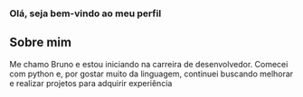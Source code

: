 ### Olá, seja bem-vindo ao meu perfil

## Sobre mim
Me chamo Bruno e estou iniciando na carreira de desenvolvedor. Comecei com python e, por gostar muito da linguagem, continuei buscando melhorar e realizar projetos para adquirir experiência
